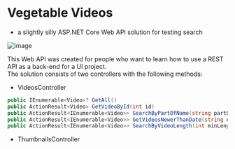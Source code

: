 # Vegetable Videos
- a slightly silly ASP.NET Core Web API solution for testing search

![image](https://user-images.githubusercontent.com/3811290/210065726-3c301664-9b6b-44a9-871c-22f7359e87d6.png)

This Web API was created for people who want to learn how to use a REST API as a back-end for a UI project.  
The solution consists of two controllers with the following methods:

* VideosController
```C#
public IEnumerable<Video>? GetAll()
public ActionResult<Video> GetVideoById(int id)
public ActionResult<IEnumerable<Video>> SearchByPartOfName(string partOfName)
public ActionResult<IEnumerable<Video>> GetVideosNewerThanDate(string earliestDateString)
public ActionResult<IEnumerable<Video>> SearchByVideoLength(int minLengthInSeconds, int maxLengthInSeconds)
```
* ThumbnailsController
